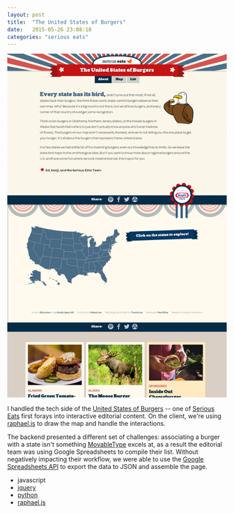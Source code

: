 ```yaml
---
layout: post
title:  "The United States of Burgers"
date:   2015-05-26 23:08:18
categories: "serious eats"
---
```


<div class="preview"><img src="/images/united-states-of-burgers.png" /></div>

I handled the tech side of the <a href="http://www.seriouseats.com/maps/united-states-of-burgers">United States of Burgers</a> -- one of <a href="http://www.seriouseats.com">Serious Eats</a> first forays into interactive editorial content.  On the client, we're using <a href="http://raphaeljs.com/">raphael.js</a> to draw the map and handle the interactions.

The backend presented a different set of challenges: associating a burger with a state isn't something <a href="https://movabletype.org/">MovableType</a> excels at, as a result the editorial team was using Google Spreadsheets to compile their list.  Without negatively impacting their workflow, we were able to use the <a href="https://developers.google.com/google-apps/spreadsheets/">Google Spreadsheets API</a> to export the data to JSON and assemble the page.

<ul>
  <li>javascript</li>
  <li><a href="http://jquery.com/">jquery</a></li>
  <li><a href="https://www.python.org/">python</a></li>
  <li><a href="http://raphaeljs.com/">raphael.js</a></li>
</ul>
